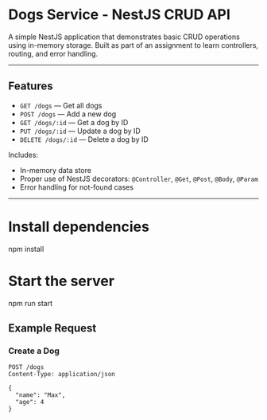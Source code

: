 # Dogs Service - NestJS CRUD API

A simple NestJS application that demonstrates basic CRUD operations using in-memory storage. Built as part of an assignment to learn controllers, routing, and error handling.

---

## Features

- `GET /dogs` — Get all dogs
- `POST /dogs` — Add a new dog
- `GET /dogs/:id` — Get a dog by ID
- `PUT /dogs/:id` — Update a dog by ID
- `DELETE /dogs/:id` — Delete a dog by ID

Includes:

- In-memory data store
- Proper use of NestJS decorators: `@Controller`, `@Get`, `@Post`, `@Body`, `@Param`
- Error handling for not-found cases

---

# Install dependencies

npm install

# Start the server

npm run start

## Example Request

### Create a Dog

```http
POST /dogs
Content-Type: application/json

{
  "name": "Max",
  "age": 4
}
```
